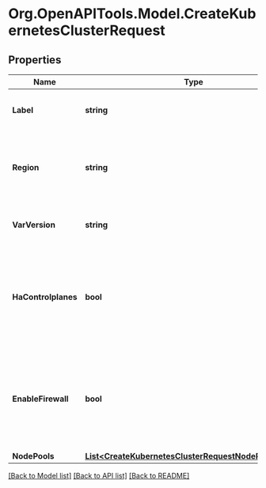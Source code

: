 # Org.OpenAPITools.Model.CreateKubernetesClusterRequest

## Properties

Name | Type | Description | Notes
------------ | ------------- | ------------- | -------------
**Label** | **string** | The label for your Kubernetes cluster. | [optional] 
**Region** | **string** | Region you want to deploy VKE in. See [Regions](#tag/region) for more information. | 
**VarVersion** | **string** | Version of Kubernetes you want to deploy. | 
**HaControlplanes** | **bool** | Whether a highly available control planes configuration should be deployed * true * false (default) | [optional] 
**EnableFirewall** | **bool** | Whether a [Firewall Group](#tag/firewall) should be deployed and managed by this cluster * true * false (default) | [optional] 
**NodePools** | [**List&lt;CreateKubernetesClusterRequestNodePoolsInner&gt;**](CreateKubernetesClusterRequestNodePoolsInner.md) |  | [optional] 

[[Back to Model list]](../README.md#documentation-for-models) [[Back to API list]](../README.md#documentation-for-api-endpoints) [[Back to README]](../README.md)

